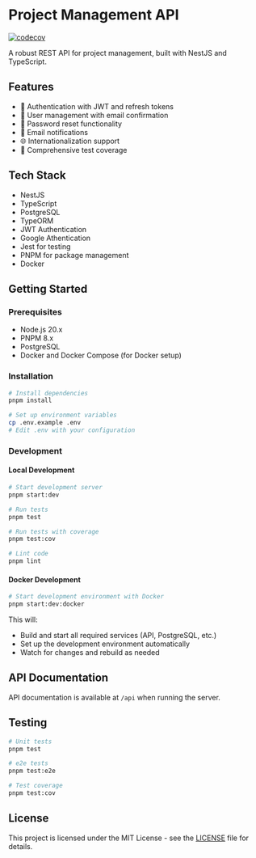# Project Management API

[![codecov](https://codecov.io/gh/PierreTsia/project-management-api/branch/main/graph/badge.svg)](https://codecov.io/gh/PierreTsia/project-management-api)

A robust REST API for project management, built with NestJS and TypeScript.

## Features

- 🔐 Authentication with JWT and refresh tokens
- 👤 User management with email confirmation
- 🔄 Password reset functionality
- 📧 Email notifications
- 🌐 Internationalization support
- 🧪 Comprehensive test coverage

## Tech Stack

- NestJS
- TypeScript
- PostgreSQL
- TypeORM
- JWT Authentication
- Google Athentication
- Jest for testing
- PNPM for package management
- Docker

## Getting Started

### Prerequisites

- Node.js 20.x
- PNPM 8.x
- PostgreSQL
- Docker and Docker Compose (for Docker setup)

### Installation

```bash
# Install dependencies
pnpm install

# Set up environment variables
cp .env.example .env
# Edit .env with your configuration
```

### Development

#### Local Development

```bash
# Start development server
pnpm start:dev

# Run tests
pnpm test

# Run tests with coverage
pnpm test:cov

# Lint code
pnpm lint
```

#### Docker Development

```bash
# Start development environment with Docker
pnpm start:dev:docker
```

This will:
- Build and start all required services (API, PostgreSQL, etc.)
- Set up the development environment automatically
- Watch for changes and rebuild as needed

## API Documentation

API documentation is available at `/api` when running the server.

## Testing

```bash
# Unit tests
pnpm test

# e2e tests
pnpm test:e2e

# Test coverage
pnpm test:cov
```

## License

This project is licensed under the MIT License - see the [LICENSE](LICENSE) file for details.
